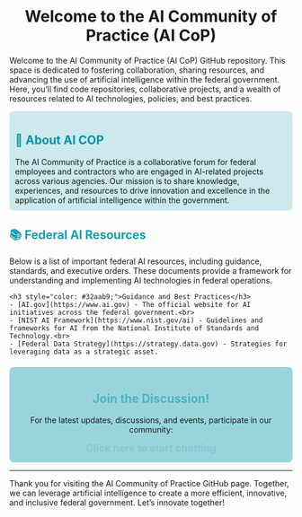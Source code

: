 <div align="center">
    <h1>Welcome to the AI Community of Practice (AI CoP)</h1>
</div>

Welcome to the AI Community of Practice (AI CoP) GitHub repository. This space is dedicated to fostering collaboration, sharing resources, and advancing the use of artificial intelligence within the federal government. Here, you’ll find code repositories, collaborative projects, and a wealth of resources related to AI technologies, policies, and best practices.

<div style="background-color: #cce9ed; padding: 10px; border-radius: 8px;">
    <h2 style="color: #0095AB;">🌟 About AI COP</h2>
    The AI Community of Practice is a collaborative forum for federal employees and contractors who are engaged in AI-related projects across various agencies. Our mission is to share knowledge, experiences, and resources to drive innovation and excellence in the application of artificial intelligence within the government.
</div>

<div style="margin-top: 20px;">
    <h2 style="color: #199fb0;">📚 Federal AI Resources</h2>
    <p>Below is a list of important federal AI resources, including guidance, standards, and executive orders. These documents provide a framework for understanding and implementing AI technologies in federal operations.</p>

    <h3 style="color: #32aab9;">Guidance and Best Practices</h3>
    - [AI.gov](https://www.ai.gov) - The official website for AI initiatives across the federal government.<br>
    - [NIST AI Framework](https://www.nist.gov/ai) - Guidelines and frameworks for AI from the National Institute of Standards and Technology.<br>
    - [Federal Data Strategy](https://strategy.data.gov) - Strategies for leveraging data as a strategic asset.
</div>

<div align="center" style="margin-top: 20px; background-color: #99d4dc; padding: 15px; border-radius: 8px;">
    <h2 style="color: #4cb4c2;">Join the Discussion!</h2>
    <p>For the latest updates, discussions, and events, participate in our community:</p>
    <a href="https://github.com/GSA-AI-Community-of-Practice/Main/discussions" style="color: #7fcad3; font-size: 18px; text-decoration: none; font-weight: bold;">Click here to start chatting</a>
</div>

---

Thank you for visiting the AI Community of Practice GitHub page. Together, we can leverage artificial intelligence to create a more efficient, innovative, and inclusive federal government. Let’s innovate together!
